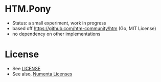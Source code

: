 # HTM.Pony

- Status: a small experiment, work in progress
- based off https://github.com/htm-community/htm (Go, MIT License)
- no dependency on other implementations

# License

- See [LICENSE](LICENSE)
- See also, [Numenta Licenses](https://numenta.org/licenses/)
